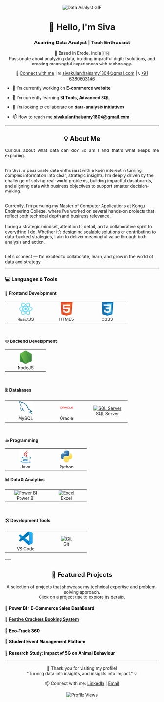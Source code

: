 <!-- Top GIF Banner -->
<p align="center">
  <img src="https://drive.google.com/uc?export=view&id=1yRvCIIndg0oXlTrel1I26dokRt_sDaZI" 
       alt="Data Analyst GIF" 
       width="250"/>
</p>

<!-- Greeting Section -->
<h1 align="center">👋 Hello, I'm Siva</h1>
<h3 align="center">Aspiring Data Analyst | Tech Enthusiast</h3>

<p align="center">
  📍 Based in Erode, India 🇮🇳 <br/>
  Passionate about analyzing data, building impactful digital solutions, and creating meaningful experiences with technology.
</p>

<!-- Quick Links -->
<p align="center">
  🔗 <a href="https://www.linkedin.com/in/siva-kulanthaisamy-1776352a9/">Connect with me</a> | 
  ✉ <a href="mailto:sivakulanthaisamy1804@gmail.com" target="_blank">sivakulanthaisamy1804@gmail.com</a> |
  📞 <a href="tel:+916380603146">+91 6380603146</a>
</p>

- 🔭 I’m currently working on **E-commerce website**

- 🌱 I’m currently learning **BI Tools, Advanced SQL**

- 👯 I’m looking to collaborate on **data-analysis initiatives**

- 📫 How to reach me **sivakulanthaisamy1804@gmail.com**

---
<!-- About Me Section -->
<h2 align="center">💡 About Me</h2>

<p align="justify" style="max-width: 800px; margin: auto;">
Curious about what data can do? So am I and that's what keeps me exploring.<br/><br/>

I’m Siva, a passionate data enthusiast with a keen interest in turning complex information into clear, strategic insights. I’m deeply driven by the challenge of solving real-world problems, building impactful dashboards, and aligning data with business objectives to support smarter decision-making.<br/><br/>

Currently, I’m pursuing my Master of Computer Applications at Kongu Engineering College, where I’ve worked on several hands-on projects that reflect both technical depth and business relevance. <br><br>
I bring a strategic mindset, attention to detail, and a collaborative spirit to everything I do. Whether it’s designing scalable solutions or contributing to data-backed strategies, I aim to deliver meaningful value through both analysis and action.<br/><br/>

Let’s connect — I’m excited to collaborate, learn, and grow in the world of data and strategy.
</p>

---
<h3 align="left">💻 Languages & Tools</h3>

<!-- Frontend -->
<h4 align="left">🎨 Frontend Development</h4>
<table>
  <tr>
    <td align="center" width="120">
      <a href="https://reactjs.org/" target="_blank">
        <img src="https://raw.githubusercontent.com/devicons/devicon/master/icons/react/react-original.svg" width="45" height="45" alt="ReactJS"/>
      </a>
      <br>ReactJS
    </td>
    <td align="center" width="120">
      <a href="https://www.w3.org/html/" target="_blank">
        <img src="https://raw.githubusercontent.com/devicons/devicon/master/icons/html5/html5-original.svg" width="45" height="45" alt="HTML5"/>
      </a>
      <br>HTML5
    </td>
    <td align="center" width="120">
      <a href="https://www.w3schools.com/css/" target="_blank">
        <img src="https://raw.githubusercontent.com/devicons/devicon/master/icons/css3/css3-original.svg" width="45" height="45" alt="CSS3"/>
      </a>
      <br>CSS3
    </td>
  </tr>
</table>

<br>

<!-- Backend -->
<h4 align="left">⚙️ Backend Development</h4>
<table>
  <tr>
    <td align="center" width="120">
      <a href="https://nodejs.org" target="_blank">
        <img src="https://raw.githubusercontent.com/devicons/devicon/master/icons/nodejs/nodejs-original.svg" width="45" height="45" alt="NodeJS"/>
      </a>
      <br>NodeJS
    </td>
  </tr>
</table>

<br>

<!-- Databases -->
<h4 align="left">🗄️ Databases</h4>
<table>
  <tr>
    <td align="center" width="120">
      <a href="https://www.mysql.com/" target="_blank">
        <img src="https://raw.githubusercontent.com/devicons/devicon/master/icons/mysql/mysql-original.svg" width="45" height="45" alt="MySQL"/>
      </a>
      <br>MySQL
    </td>
    <td align="center" width="120">
      <a href="https://www.oracle.com/" target="_blank">
        <img src="https://raw.githubusercontent.com/devicons/devicon/master/icons/oracle/oracle-original.svg" width="45" height="45" alt="Oracle"/>
      </a>
      <br>Oracle
    </td>
    <td align="center" width="120">
      <a href="https://www.microsoft.com/sql-server" target="_blank">
        <img src="https://www.svgrepo.com/show/303229/microsoft-sql-server-logo.svg" width="45" height="45" alt="SQL Server"/>
      </a>
      <br>SQL Server
    </td>
  </tr>
</table>

<br>
<!-- Programming -->

<h4 align="left">☕︎ Programming</h4>
<table>
  <tr>
    <td align="center" width="120">
      <a href="https://www.java.com" target="_blank">
        <img src="https://raw.githubusercontent.com/devicons/devicon/master/icons/java/java-original.svg" width="45" height="45" alt="Java"/>
      </a>
      <br>Java
    </td>
    <td align="center" width="120">
      <a href="https://www.python.org" target="_blank">
        <img src="https://raw.githubusercontent.com/devicons/devicon/master/icons/python/python-original.svg" width="45" height="45" alt="Python"/>
      </a>
      <br>Python
    </td>
  </tr>
</table>
<!-- Data & Analytics -->
<h4 align="left">📊 Data & Analytics</h4>
<table>
  <tr>
    <td align="center" width="120">
      <a href="https://powerbi.microsoft.com/" target="_blank">
        <img src="https://raw.githubusercontent.com/microsoft/PowerBI-Icons/main/SVG/Power-BI.svg" width="45" height="45" alt="Power BI"/>
      </a>
      <br>Power BI
    </td>
<td align="center" width="120">
  <a href="https://www.microsoft.com/en-us/microsoft-365/excel" target="_blank">
    <img src="https://raw.githubusercontent.com/sempostma/office365-icons/master/svg/excel.svg" width="45" height="45" alt="Excel"/>
  </a>
  <br>Excel
</td>
  </tr>
</table>

<br>

<!-- Development Tools -->
<h4 align="left">🛠️ Development Tools</h4>
<table>
  <tr>
    <td align="center" width="120">
      <a href="https://code.visualstudio.com/" target="_blank">
      <img src="https://raw.githubusercontent.com/devicons/devicon/master/icons/vscode/vscode-original.svg" width="45" height="45" alt="Visual Studio Code"/>
</a>
      <br>VS Code
    </td>
    <td align="center" width="120">
      <a href="https://git-scm.com/" target="_blank">
        <img src="https://www.vectorlogo.zone/logos/git-scm/git-scm-icon.svg" width="45" height="45" alt="Git"/>
      </a>
      <br>Git
    </td>
  </tr>
</table>
---
<!-- Projects Section -->
<h2 align="center">🚀 Featured Projects</h2>

<p align="center">
  A selection of projects that showcase my technical expertise and problem-solving approach.<br/>
  Click on a project title to explore its details.
</p>

<div align="left">
   <h4>
    🔗 <a href="https://github.com/sivasks2004/E-Commerce-Sales-Dashboard/blob/main/README.md" target="_blank" style="color: black; text-decoration: none;">
    Power BI : E-Commerce Sales DashBoard
    </a>
  </h4>
  <h4>
    🔗 <a href="https://github.com/sivasks2004/Festive_Crackers_Booking/blob/main/README.md" target="_blank">
      Festive Crackers Booking System
    </a>
  </h4>

  <h4>
    🔗 <a href="https://github.com/sivasks2004/EcoTrack_360/blob/main/README.md" target="_blank" style="color: black; text-decoration: none;">
      Eco-Track 360
    </a>
  </h4>

  <h4>
    🔗 <a href="https://github.com/sivasks2004/Student_Event_Management_System_SEMS/blob/main/README.md" target="_blank" style="color: black; text-decoration: none;">
      Student Event Management Platform
    </a>
  </h4>

  <h4>
    🔗 <a href="https://github.com/sivasks2004/Assessing-The-Impact-Of-5G-Technology-On-Animal-And-Bird-Behaviour-Health-And-Habitat-/tree/main#readme" target="_blank" style="color: black; text-decoration: none;">
      Research Study: Impact of 5G on Animal Behaviour
    </a>
  </h4>

</div>

<!-- Footer -->
<hr/>

<p align="center">
  🚀 Thank you for visiting my profile! <br/>
  "Turning data into insights, and insights into impact." 💡
</p>

<p align="center">
  📫 Connect with me: 
  <a href="https://linkedin.com/in/siva-kulanthaisamy-1776352a9" target="_blank">LinkedIn</a> | 
  <a href="mailto:sivakulanthaisamy1804@gmail.com">Email</a>
</p>

<p align="center">
  <img src="https://komarev.com/ghpvc/?username=sivasks2004&label=Profile%20Views&color=0e75b6&style=flat" alt="Profile Views" />
</p>

